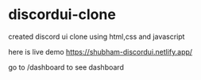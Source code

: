 # discordui-clone
created discord ui clone using html,css and javascript

here is live demo
https://shubham-discordui.netlify.app/

go to /dashboard to see dashboard
